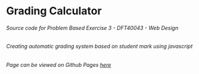 # Grading Calculator
###### Source code for Problem Based Exercise 3 - DFT40043 - Web Design
###### Creating automatic grading system based on student mark using javascript
###### Page can be viewed on Github Pages [here](https://yedd77.github.io/grade-calculator/)
